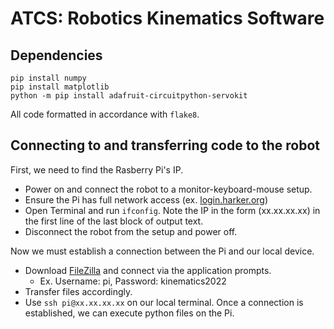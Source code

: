 # ATCS: Robotics Kinematics Software

## Dependencies
```
pip install numpy
pip install matplotlib
python -m pip install adafruit-circuitpython-servokit
```
All code formatted in accordance with `flake8`.

## Connecting to and transferring code to the robot
First, we need to find the Rasberry Pi's IP.

- Power on and connect the robot to a monitor-keyboard-mouse setup.
- Ensure the Pi has full network access (ex. [login.harker.org](url))
- Open Terminal and run `ifconfig`. Note the IP in the form (xx.xx.xx.xx) in the first line of the last block of output text.
- Disconnect the robot from the setup and power off.

Now we must establish a connection between the Pi and our local device.

- Download [FileZilla](https://filezilla-project.org) and connect via the application prompts.
  - Ex. Username: pi, Password: kinematics2022
- Transfer files accordingly.
- Use `ssh pi@xx.xx.xx.xx` on our local terminal. Once a connection is established, we can execute python files on the Pi.



